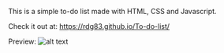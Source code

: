 This is a simple to-do list made with HTML, CSS and Javascript.

Check it out at: https://rdg83.github.io/To-do-list/

Preview:
![alt text](https://github.com/RDG83/To-do-list/edit/master/screenshot.png)
